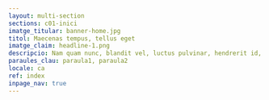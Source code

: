 ```yaml
---
layout: multi-section
sections: c01-inici
imatge_titular: banner-home.jpg
titol: Maecenas tempus, tellus eget
imatge_claim: headline-1.png
descripcio: Nam quam nunc, blandit vel, luctus pulvinar, hendrerit id, lorem.
paraules_clau: paraula1, paraula2
locale: ca
ref: index
inpage_nav: true
---
```

